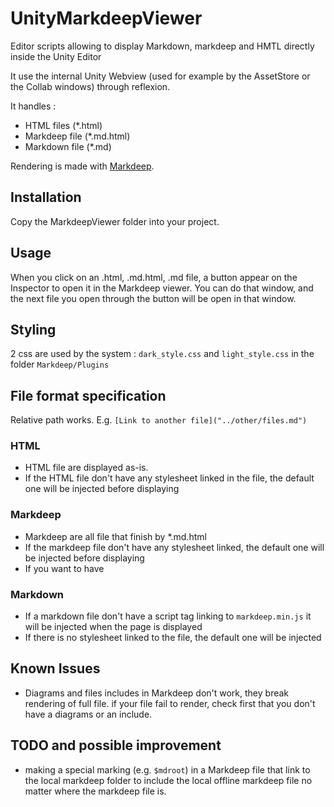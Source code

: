 # UnityMarkdeepViewer

Editor scripts allowing to display Markdown, markdeep and HMTL directly inside the Unity Editor

It use the internal Unity Webview (used for example by the AssetStore or the Collab windows) through reflexion.

It handles :

- HTML files (\*.html)
- Markdeep file (\*.md.html)
- Markdown file (\*.md)

Rendering is made with [Markdeep](https://casual-effects.com/markdeep/).

## Installation

Copy the MarkdeepViewer folder into your project.

## Usage

When you click on an .html, .md.html, .md file, a button appear on the Inspector to open it in the Markdeep viewer.
You can do that window, and the next file you open through the button will be open in that window.

## Styling

2 css are used by the system : `dark_style.css` and `light_style.css` in the folder `Markdeep/Plugins` 

## File format specification

Relative path works. E.g. `[Link to another file]("../other/files.md")`

### HTML

- HTML file are displayed as-is.
- If the HTML file don't have any stylesheet linked in the file, the default one will be injected before displaying

### Markdeep

- Markdeep are all file that finish by \*.md.html
- If the markdeep file don't have any stylesheet linked, the default one will be injected before displaying
- If you want to have 

### Markdown

- If a markdown file don't have a script tag linking to `markdeep.min.js` it will be injected when the page is displayed
- If there is no stylesheet linked to the file, the default one will be injected

## Known Issues

- Diagrams and files includes in Markdeep don't work, they break rendering of full file. if your file fail to render, check first that you don't have a diagrams or an include.

## TODO and possible improvement

- making a special marking (e.g. `$mdroot`) in a Markdeep file that link to the local markdeep folder to include the local offline markdeep file no matter where the markdeep file is.